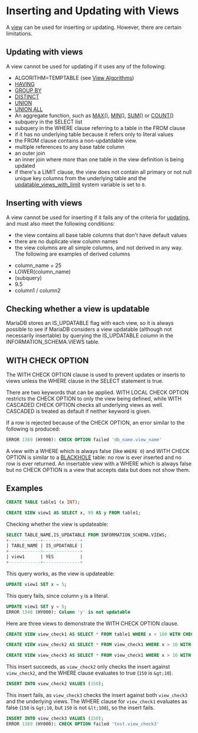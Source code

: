 # Inserting and Updating with Views

A [view](/programming-customizing-mariadb/views/) can be used for inserting or updating. However, there are certain limitations.

## Updating with views

A view cannot be used for updating if it uses  any of the following:

- ALGORITHM=TEMPTABLE (see [View Algorithms](/programming-customizing-mariadb/views/view-algorithms/))
- [HAVING](/sql-statements-structure/sql-statements/data-manipulation/selecting-data/select/)
- [GROUP BY](/kb/en/select/#group-by)
- [DISTINCT](/kb/en/select/#distinct)
- [UNION](/sql-statements-structure/sql-statements/data-manipulation/selecting-data/joins-subqueries/union/)
- [UNION ALL](/sql-statements-structure/sql-statements/data-manipulation/selecting-data/joins-subqueries/union/)
- An aggregate function, such as [MAX()](/built-in-functions/aggregate-functions/max/), [MIN()](/built-in-functions/aggregate-functions/min/), [SUM()](/built-in-functions/aggregate-functions/sum/) or [COUNT()](/built-in-functions/aggregate-functions/count/)
- subquery in the SELECT list
- subquery in the WHERE clause referring to a table in the FROM clause
- if it has no underlying table because it refers only to literal values
- the FROM clause contains a non-updatdable view.
- multiple references to any base table column
- an outer join
- an inner join where more than one table in the view definition is being updated
- if there's a LIMIT clause, the view does not contain all primary or not null unique key columns from the underlying table and the [updatable_views_with_limit](/kb/en/server-system-variables/#updatable_views_with_limit) system variable is set to `0`.

## Inserting with views

A view cannot be used for inserting if it fails any of the criteria for [updating](#updating-with-views), and must also meet the following conditions:

- the view contains all base table columns that don't have default values
- there are no duplicate view column names
- the view columns are all simple columns, and not derived in any way. The following are examples of derived columns
<ul><li>column_name + 25
</li><li>LOWER(column_name)
</li><li>(subquery)
</li><li>9.5
</li><li>column1 / column2
</li></ul>

## Checking whether a view is updatable

MariaDB stores an IS_UPDATABLE flag with each view, so it is always possible to see if MariaDB considers a view updatable (although not necessarily insertable) by querying the IS_UPDATABLE column in the INFORMATION_SCHEMA.VIEWS table.

## WITH CHECK OPTION

The WITH CHECK OPTION clause is used to prevent updates or inserts to views unless the WHERE clause in the SELECT statement is true.

There are two keywords that can be applied. WITH LOCAL CHECK OPTION restricts the CHECK OPTION to only the view being defined, while WITH CASCADED CHECK OPTION checks all underlying views as well. CASCADED is treated as default if neither keyword is given.

If a row is rejected because of the CHECK OPTION, an error similar to the following is produced:

```sql
ERROR 1369 (HY000): CHECK OPTION failed 'db_name.view_name'
```

A view with a WHERE which is always false (like `WHERE 0`) and WITH CHECK OPTION is similar to a [BLACKHOLE](/columns-storage-engines-and-plugins/storage-engines/blackhole/) table: no row is ever inserted and no row is ever returned. An insertable view with a WHERE which is always false but no CHECK OPTION is a view that accepts data but does not show them.

## Examples

```sql
CREATE TABLE table1 (x INT);

CREATE VIEW view1 AS SELECT x, 99 AS y FROM table1;
```

Checking whether the view is updateable:

```sql
SELECT TABLE_NAME,IS_UPDATABLE FROM INFORMATION_SCHEMA.VIEWS;
+------------+--------------+
| TABLE_NAME | IS_UPDATABLE |
+------------+--------------+
| view1      | YES          |
+------------+--------------+
```

This query works, as the view is updateable:

```sql
UPDATE view1 SET x = 5;
```

This query fails, since column `y` is a literal.

```sql
UPDATE view1 SET y = 5;
ERROR 1348 (HY000): Column 'y' is not updatable
```

Here are three views to demonstrate the WITH CHECK OPTION clause.

```sql
CREATE VIEW view_check1 AS SELECT * FROM table1 WHERE x < 100 WITH CHECK OPTION;

CREATE VIEW view_check2 AS SELECT * FROM view_check1 WHERE x > 10 WITH LOCAL CHECK OPTION;

CREATE VIEW view_check3 AS SELECT * FROM view_check1 WHERE x > 10 WITH CASCADED CHECK OPTION;
```

This insert succeeds, as `view_check2` only checks the insert against `view_check2`, and the WHERE clause evaluates to true (`150` is `&gt;10`).

```sql
INSERT INTO view_check2 VALUES (150);
```

This insert fails, as `view_check3` checks the insert against both `view_check3` and the underlying views. The WHERE clause for `view_check1` evaluates as false (`150` is `&gt;10`, but `150` is not `&lt;100`), so the insert fails.

```sql
INSERT INTO view_check3 VALUES (150);
ERROR 1369 (HY000): CHECK OPTION failed 'test.view_check3'
```